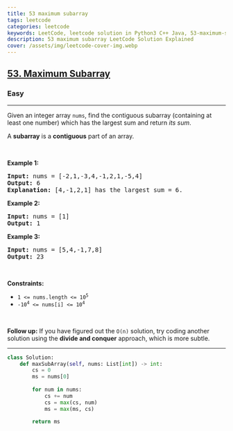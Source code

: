 ```yaml
---
title: 53 maximum subarray
tags: leetcode
categories: leetcode
keywords: LeetCode, leetcode solution in Python3 C++ Java, 53-maximum-subarray solution
description: 53 maximum subarray LeetCode Solution Explained
cover: /assets/img/leetcode-cover-img.webp
---
```



<h2><a href="https://leetcode.com/problems/maximum-subarray/">53. Maximum Subarray</a></h2><h3>Easy</h3><hr><div><p>Given an integer array <code>nums</code>, find the contiguous subarray (containing at least one number) which has the largest sum and return <em>its sum</em>.</p>

<p>A <strong>subarray</strong> is a <strong>contiguous</strong> part of an array.</p>

<p>&nbsp;</p>
<p><strong>Example 1:</strong></p>

<pre><strong>Input:</strong> nums = [-2,1,-3,4,-1,2,1,-5,4]
<strong>Output:</strong> 6
<strong>Explanation:</strong> [4,-1,2,1] has the largest sum = 6.
</pre>

<p><strong>Example 2:</strong></p>

<pre><strong>Input:</strong> nums = [1]
<strong>Output:</strong> 1
</pre>

<p><strong>Example 3:</strong></p>

<pre><strong>Input:</strong> nums = [5,4,-1,7,8]
<strong>Output:</strong> 23
</pre>

<p>&nbsp;</p>
<p><strong>Constraints:</strong></p>

<ul>
	<li><code>1 &lt;= nums.length &lt;= 10<sup>5</sup></code></li>
	<li><code>-10<sup>4</sup> &lt;= nums[i] &lt;= 10<sup>4</sup></code></li>
</ul>

<p>&nbsp;</p>
<p><strong>Follow up:</strong> If you have figured out the <code>O(n)</code> solution, try coding another solution using the <strong>divide and conquer</strong> approach, which is more subtle.</p>
</div>

---




```python
class Solution:
    def maxSubArray(self, nums: List[int]) -> int:
        cs = 0
        ms = nums[0]
        
        for num in nums:
            cs += num
            cs = max(cs, num)
            ms = max(ms, cs)
        
        return ms
```

